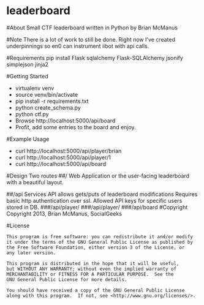 leaderboard
===========
#About
Small CTF leaderboard written in Python by Brian McManus

#Note
There is a lot of work to still be done.  Right now I've created underpinnings so en0 can instrument iibot with api calls.

#Requirements
pip install Flask sqlalchemy Flask-SQLAlchemy jsonify simplejson jinja2

#Getting Started
 * virtualenv venv
 * source venv/bin/activate
 * pip install -r requirements.txt
 * python create_schema.py
 * python ctf.py
 * Browse http://localhost:5000/api/board
 * Profit, add some entries to the board and enjoy.


#Example Usage
 * curl http://localhost:5000/api/player/brian
 * curl http://localhost:5000/api/player/1
 * curl http://localhost:5000/api/board

#Design
Two routes
##/
Web Application or the user-facing leaderboard with a beautiful layout.

##/api
Services API allows gets/puts of leaderboard modifications
Requires basic http authentication over ssl. Allowed API keys for specific users stored in DB.
###/api/player/<integer id>
###/api/player/<string username>
###/api/board
#Copyright
    Copyright 2013, Brian McManus, SocialGeeks

#License

    This program is free software: you can redistribute it and/or modify
    it under the terms of the GNU General Public License as published by
    the Free Software Foundation, either version 3 of the License, or
    any later version.

    This program is distributed in the hope that it will be useful,
    but WITHOUT ANY WARRANTY; without even the implied warranty of
    MERCHANTABILITY or FITNESS FOR A PARTICULAR PURPOSE.  See the
    GNU General Public License for more details.

    You should have received a copy of the GNU General Public License
    along with this program.  If not, see <http://www.gnu.org/licenses/>.

